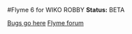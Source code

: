 #Flyme 6 for WIKO ROBBY
**Status:** BETA

[Bugs go here](https://github.com/Rendyindo/Flyme_X510-cm/issues/2)
[Flyme forum](http://forum.flymeos.com/thread-32683-1-1.html)

